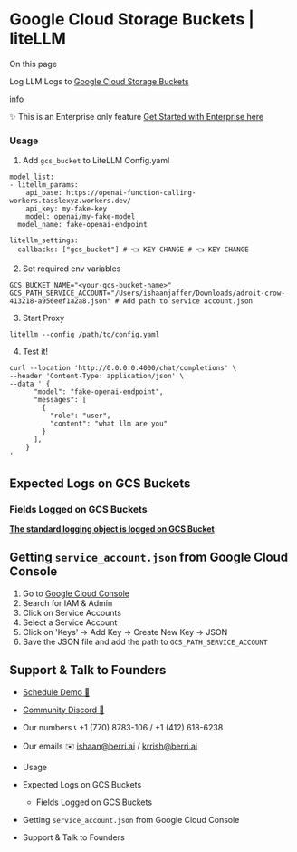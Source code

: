 # Google Cloud Storage Buckets | liteLLM

On this page

Log LLM Logs to [Google Cloud Storage Buckets](https://cloud.google.com/storage?hl=en)

info

✨ This is an Enterprise only feature [Get Started with Enterprise here](https://calendly.com/d/4mp-gd3-k5k/litellm-1-1-onboarding-chat)

### Usage​

  1. Add `gcs_bucket` to LiteLLM Config.yaml

    
    
    model_list:  
    - litellm_params:  
        api_base: https://openai-function-calling-workers.tasslexyz.workers.dev/  
        api_key: my-fake-key  
        model: openai/my-fake-model  
      model_name: fake-openai-endpoint  
      
    litellm_settings:  
      callbacks: ["gcs_bucket"] # 👈 KEY CHANGE # 👈 KEY CHANGE  
    

  2. Set required env variables

    
    
    GCS_BUCKET_NAME="<your-gcs-bucket-name>"  
    GCS_PATH_SERVICE_ACCOUNT="/Users/ishaanjaffer/Downloads/adroit-crow-413218-a956eef1a2a8.json" # Add path to service account.json  
    

  3. Start Proxy

    
    
    litellm --config /path/to/config.yaml  
    

  4. Test it!

    
    
    curl --location 'http://0.0.0.0:4000/chat/completions' \  
    --header 'Content-Type: application/json' \  
    --data ' {  
          "model": "fake-openai-endpoint",  
          "messages": [  
            {  
              "role": "user",  
              "content": "what llm are you"  
            }  
          ],  
        }  
    '  
    

## Expected Logs on GCS Buckets​

### Fields Logged on GCS Buckets​

[**The standard logging object is logged on GCS Bucket**](/docs/proxy/logging)

## Getting `service_account.json` from Google Cloud Console​

  1. Go to [Google Cloud Console](https://console.cloud.google.com/)
  2. Search for IAM & Admin
  3. Click on Service Accounts
  4. Select a Service Account
  5. Click on 'Keys' -> Add Key -> Create New Key -> JSON
  6. Save the JSON file and add the path to `GCS_PATH_SERVICE_ACCOUNT`

## Support & Talk to Founders​

  * [Schedule Demo 👋](https://calendly.com/d/4mp-gd3-k5k/berriai-1-1-onboarding-litellm-hosted-version)
  * [Community Discord 💭](https://discord.gg/wuPM9dRgDw)
  * Our numbers 📞 +1 (770) 8783-106 / ‭+1 (412) 618-6238‬
  * Our emails ✉️ [ishaan@berri.ai](mailto:ishaan@berri.ai) / [krrish@berri.ai](mailto:krrish@berri.ai)

  * Usage
  * Expected Logs on GCS Buckets
    * Fields Logged on GCS Buckets
  * Getting `service_account.json` from Google Cloud Console
  * Support & Talk to Founders